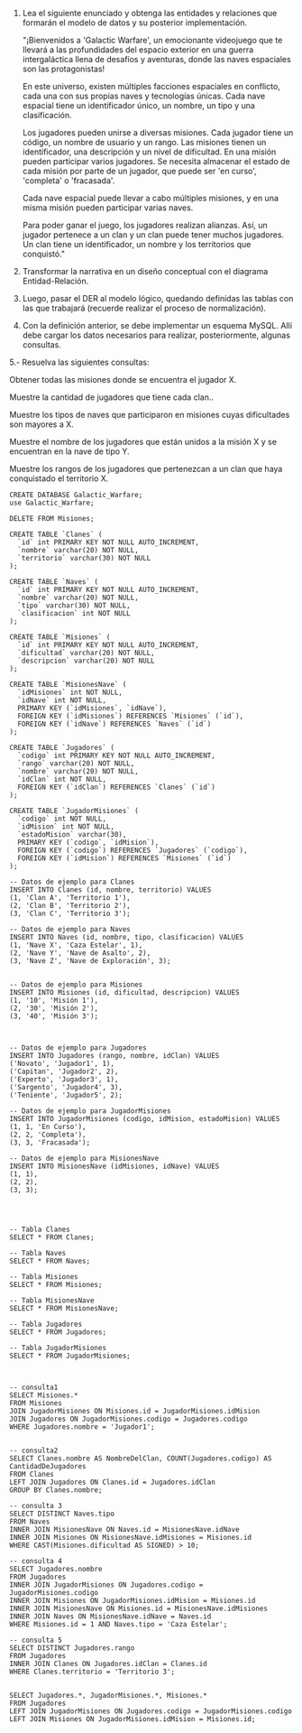 1. Lea el siguiente enunciado y obtenga las entidades y relaciones que formarán el modelo de datos y su posterior implementación.

   "¡Bienvenidos a 'Galactic Warfare', un emocionante videojuego que te llevará a las profundidades del espacio exterior en una guerra intergaláctica llena de desafíos y aventuras, donde las naves espaciales son las protagonistas!

   En este universo, existen múltiples facciones espaciales en conflicto, cada una con sus propias naves y tecnologías únicas. Cada nave espacial tiene un identificador único, un nombre, un tipo y una clasificación.

   Los jugadores pueden unirse a diversas misiones. Cada jugador tiene un código, un nombre de usuario y un rango. Las misiones tienen un identificador, una descripción y un nivel de dificultad. En una misión pueden participar varios jugadores. Se necesita almacenar el estado de cada misión por parte de un jugador, que puede ser 'en curso', 'completa' o 'fracasada'.

   Cada nave espacial puede llevar a cabo múltiples misiones, y en una misma misión pueden participar varias naves.

   Para poder ganar el juego, los jugadores realizan alianzas. Así, un jugador pertenece a un clan y un clan puede tener muchos jugadores. Un clan tiene un identificador, un nombre y los territorios que conquistó."

2. Transformar la narrativa en un diseño conceptual con el diagrama Entidad-Relación.

3. Luego, pasar el DER al modelo lógico, quedando definidas las tablas con las que trabajará (recuerde realizar el proceso de normalización).

4. Con la definición anterior, se debe implementar un esquema MySQL. Allí debe cargar los datos necesarios para realizar, posteriormente, algunas consultas.

5.- Resuelva las siguientes consultas:

Obtener todas las misiones donde se encuentra el jugador X.

Muestre la cantidad de jugadores que tiene cada clan..

Muestre los tipos de naves que participaron en misiones cuyas dificultades son mayores a X.

Muestre el nombre de los jugadores que están unidos a la misión X y se encuentran en la nave de tipo Y.

Muestre los rangos de los jugadores que pertenezcan a un clan que haya conquistado el territorio X.


```
CREATE DATABASE Galactic_Warfare;
use Galactic_Warfare;

DELETE FROM Misiones;

CREATE TABLE `Clanes` (
  `id` int PRIMARY KEY NOT NULL AUTO_INCREMENT,
  `nombre` varchar(20) NOT NULL,
  `territorio` varchar(30) NOT NULL
);

CREATE TABLE `Naves` (
  `id` int PRIMARY KEY NOT NULL AUTO_INCREMENT,
  `nombre` varchar(20) NOT NULL,
  `tipo` varchar(30) NOT NULL,
  `clasificacion` int NOT NULL
);

CREATE TABLE `Misiones` (
  `id` int PRIMARY KEY NOT NULL AUTO_INCREMENT,
  `dificultad` varchar(20) NOT NULL,
  `descripcion` varchar(20) NOT NULL
);

CREATE TABLE `MisionesNave` (
  `idMisiones` int NOT NULL,
  `idNave` int NOT NULL,
  PRIMARY KEY (`idMisiones`, `idNave`),
  FOREIGN KEY (`idMisiones`) REFERENCES `Misiones` (`id`),
  FOREIGN KEY (`idNave`) REFERENCES `Naves` (`id`)
);

CREATE TABLE `Jugadores` (
  `codigo` int PRIMARY KEY NOT NULL AUTO_INCREMENT,
  `rango` varchar(20) NOT NULL,
  `nombre` varchar(20) NOT NULL,
  `idClan` int NOT NULL,
  FOREIGN KEY (`idClan`) REFERENCES `Clanes` (`id`)
);

CREATE TABLE `JugadorMisiones` (
  `codigo` int NOT NULL,
  `idMision` int NOT NULL,
  `estadoMision` varchar(30),
  PRIMARY KEY (`codigo`, `idMision`),
  FOREIGN KEY (`codigo`) REFERENCES `Jugadores` (`codigo`),
  FOREIGN KEY (`idMision`) REFERENCES `Misiones` (`id`)
);

-- Datos de ejemplo para Clanes
INSERT INTO Clanes (id, nombre, territorio) VALUES
(1, 'Clan A', 'Territorio 1'),
(2, 'Clan B', 'Territorio 2'),
(3, 'Clan C', 'Territorio 3');

-- Datos de ejemplo para Naves
INSERT INTO Naves (id, nombre, tipo, clasificacion) VALUES
(1, 'Nave X', 'Caza Estelar', 1),
(2, 'Nave Y', 'Nave de Asalto', 2),
(3, 'Nave Z', 'Nave de Exploración', 3);


-- Datos de ejemplo para Misiones
INSERT INTO Misiones (id, dificultad, descripcion) VALUES
(1, '10', 'Misión 1'),
(2, '30', 'Misión 2'),
(3, '40', 'Misión 3');



-- Datos de ejemplo para Jugadores
INSERT INTO Jugadores (rango, nombre, idClan) VALUES
('Novato', 'Jugador1', 1),
('Capitan', 'Jugador2', 2),
('Experto', 'Jugador3', 1),
('Sargento', 'Jugador4', 3),
('Teniente', 'Jugador5', 2);

-- Datos de ejemplo para JugadorMisiones
INSERT INTO JugadorMisiones (codigo, idMision, estadoMision) VALUES
(1, 1, 'En Curso'),
(2, 2, 'Completa'),
(3, 3, 'Fracasada');

-- Datos de ejemplo para MisionesNave
INSERT INTO MisionesNave (idMisiones, idNave) VALUES
(1, 1),
(2, 2),
(3, 3);




-- Tabla Clanes
SELECT * FROM Clanes;

-- Tabla Naves
SELECT * FROM Naves;

-- Tabla Misiones
SELECT * FROM Misiones;

-- Tabla MisionesNave
SELECT * FROM MisionesNave;

-- Tabla Jugadores
SELECT * FROM Jugadores;

-- Tabla JugadorMisiones
SELECT * FROM JugadorMisiones;



-- consulta1
SELECT Misiones.*
FROM Misiones
JOIN JugadorMisiones ON Misiones.id = JugadorMisiones.idMision
JOIN Jugadores ON JugadorMisiones.codigo = Jugadores.codigo
WHERE Jugadores.nombre = 'Jugador1';


-- consulta2
SELECT Clanes.nombre AS NombreDelClan, COUNT(Jugadores.codigo) AS CantidadDeJugadores
FROM Clanes
LEFT JOIN Jugadores ON Clanes.id = Jugadores.idClan
GROUP BY Clanes.nombre;

-- consulta 3
SELECT DISTINCT Naves.tipo
FROM Naves
INNER JOIN MisionesNave ON Naves.id = MisionesNave.idNave
INNER JOIN Misiones ON MisionesNave.idMisiones = Misiones.id
WHERE CAST(Misiones.dificultad AS SIGNED) > 10;

-- consulta 4 
SELECT Jugadores.nombre
FROM Jugadores
INNER JOIN JugadorMisiones ON Jugadores.codigo = JugadorMisiones.codigo
INNER JOIN Misiones ON JugadorMisiones.idMision = Misiones.id
INNER JOIN MisionesNave ON Misiones.id = MisionesNave.idMisiones
INNER JOIN Naves ON MisionesNave.idNave = Naves.id
WHERE Misiones.id = 1 AND Naves.tipo = 'Caza Estelar';

-- consulta 5
SELECT DISTINCT Jugadores.rango
FROM Jugadores
INNER JOIN Clanes ON Jugadores.idClan = Clanes.id
WHERE Clanes.territorio = 'Territorio 3';


SELECT Jugadores.*, JugadorMisiones.*, Misiones.*
FROM Jugadores
LEFT JOIN JugadorMisiones ON Jugadores.codigo = JugadorMisiones.codigo
LEFT JOIN Misiones ON JugadorMisiones.idMision = Misiones.id;

```
